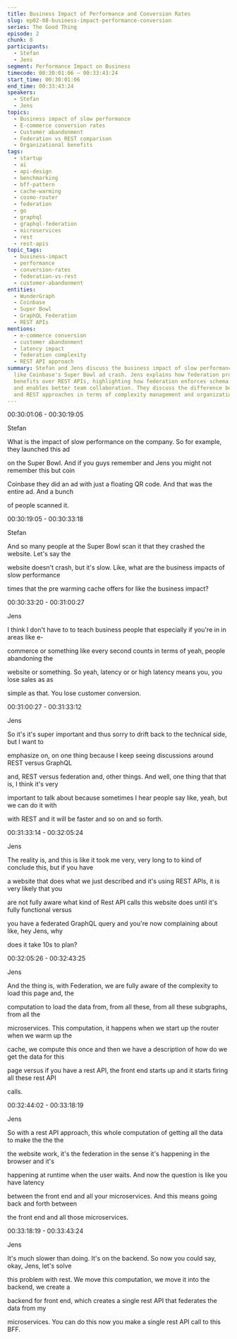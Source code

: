 ```yaml
---
title: Business Impact of Performance and Conversion Rates
slug: ep02-08-business-impact-performance-conversion
series: The Good Thing
episode: 2
chunk: 8
participants:
  - Stefan
  - Jens
segment: Performance Impact on Business
timecode: 00:30:01:06 – 00:33:43:24
start_time: 00:30:01:06
end_time: 00:33:43:24
speakers:
  - Stefan
  - Jens
topics:
  - Business impact of slow performance
  - E-commerce conversion rates
  - Customer abandonment
  - Federation vs REST comparison
  - Organizational benefits
tags:
  - startup
  - ai
  - api-design
  - benchmarking
  - bff-pattern
  - cache-warming
  - cosmo-router
  - federation
  - go
  - graphql
  - graphql-federation
  - microservices
  - rest
  - rest-apis
topic_tags:
  - business-impact
  - performance
  - conversion-rates
  - federation-vs-rest
  - customer-abandonment
entities:
  - WunderGraph
  - Coinbase
  - Super Bowl
  - GraphQL Federation
  - REST APIs
mentions:
  - e-commerce conversion
  - customer abandonment
  - latency impact
  - federation complexity
  - REST API approach
summary: Stefan and Jens discuss the business impact of slow performance, using examples
  like Coinbase's Super Bowl ad crash. Jens explains how federation provides organizational
  benefits over REST APIs, highlighting how federation enforces schema transparency
  and enables better team collaboration. They discuss the difference between federation
  and REST approaches in terms of complexity management and organizational structure.
---
```


00:30:01:06 - 00:30:19:05

Stefan

What is the impact of slow performance on the company. So for example, they launched this ad

on the Super Bowl. And if you guys remember and Jens you might not remember this but coin

Coinbase they did an ad with just a floating QR code. And that was the entire ad. And a bunch

of people scanned it.

00:30:19:05 - 00:30:33:18

Stefan

And so many people at the Super Bowl scan it that they crashed the website. Let's say the

website doesn't crash, but it's slow. Like, what are the business impacts of slow performance

times that the pre warming cache offers for like the business impact?

00:30:33:20 - 00:31:00:27

Jens

I think I don't have to to teach business people that especially if you're in in areas like e-

commerce or something like every second counts in terms of yeah, people abandoning the

website or something. So yeah, latency or or high latency means you, you lose sales as as

simple as that. You lose customer conversion.

00:31:00:27 - 00:31:33:12

Jens

So it's it's super important and thus sorry to drift back to the technical side, but I want to

emphasize on, on one thing because I keep seeing discussions around REST versus GraphQL

and, REST versus federation and, other things. And well, one thing that that is, I think it's very

important to talk about because sometimes I hear people say like, yeah, but we can do it with

with REST and it will be faster and so on and so forth.

00:31:33:14 - 00:32:05:24

Jens

The reality is, and this is like it took me very, very long to to kind of conclude this, but if you have

a website that does what we just described and it's using REST APIs, it is very likely that you

are not fully aware what kind of Rest API calls this website does until it's fully functional versus

you have a federated GraphQL query and you're now complaining about like, hey Jens, why

does it take 10s to plan?

00:32:05:26 - 00:32:43:25

Jens

And the thing is, with Federation, we are fully aware of the complexity to load this page and, the

computation to load the data from, from all these, from all these subgraphs, from all the

microservices. This computation, it happens when we start up the router when we warm up the

cache, we compute this once and then we have a description of how do we get the data for this

page versus if you have a rest API, the front end starts up and it starts firing all these rest API

calls.

00:32:44:02 - 00:33:18:19

Jens

So with a rest API approach, this whole computation of getting all the data to make the the the

the website work, it's the federation in the sense it's happening in the browser and it's

happening at runtime when the user waits. And now the question is like you have latency

between the front end and all your microservices. And this means going back and forth between

the front end and all those microservices.

00:33:18:19 - 00:33:43:24

Jens

It's much slower than doing. It's on the backend. So now you could say, okay, Jens, let's solve

this problem with rest. We move this computation, we move it into the backend, we create a

backend for front end, which creates a single rest API that federates the data from my

microservices. You can do this now you make a single rest API call to this BFF. 